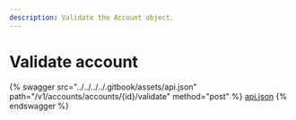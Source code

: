 ```yaml
---
description: Validate the Account object.
---
```


# Validate account

{% swagger src="../../../../.gitbook/assets/api.json" path="/v1/accounts/accounts/{id}/validate" method="post" %}
[api.json](../../../../.gitbook/assets/api.json)
{% endswagger %}
